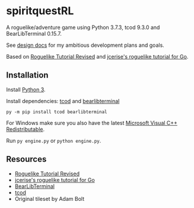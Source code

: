 # spiritquestRL
A roguelike/adventure game using Python 3.7.3, tcod 9.3.0 and BearLibTerminal 0.15.7.

See [design docs](https://github.com/delamorte/spiritquestRL/blob/master/docs/design.md) for my ambitious development plans and goals.

Based on [Roguelike Tutorial Revised](http://rogueliketutorials.com/) and [jcerise's roguelike tutorial for Go](https://jeremyceri.se/roguelikes/).

## Installation
Install [Python 3](https://www.python.org/downloads/).

Install dependencies: [tcod](https://python-tcod.readthedocs.io/en/latest/installation.html) and [bearlibterminal](http://foo.wyrd.name/en:bearlibterminal#download)

`py -m pip install tcod bearlibterminal`

For Windows make sure you also have the latest [Microsoft Visual C++ Redistributable](https://support.microsoft.com/en-ca/help/2977003/the-latest-supported-visual-c-downloads).

Run `py engine.py` or `python engine.py`.

## Resources
- [Roguelike Tutorial Revised](http://rogueliketutorials.com/)
- [jcerise's roguelike tutorial for Go](https://jeremyceri.se/roguelikes/)
- [BearLibTerminal](http://foo.wyrd.name/en:bearlibterminal)
- [tcod](https://python-tcod.readthedocs.io/en/latest/installation.html)
- Original tileset by Adam Bolt
